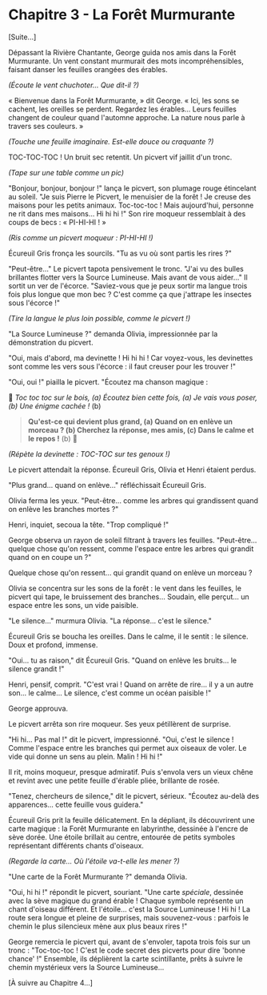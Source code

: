 # Chapitre 3 - La Forêt Murmurante

[Suite...]

Dépassant la Rivière Chantante, George guida nos amis dans la Forêt Murmurante. Un vent constant murmurait des mots incompréhensibles, faisant danser les feuilles orangées des érables.

*(Écoute le vent chuchoter... Que dit-il ?)*

« Bienvenue dans la Forêt Murmurante, » dit George. « Ici, les sons se cachent, les oreilles se perdent. Regardez les érables... Leurs feuilles changent de couleur quand l'automne approche. La nature nous parle à travers ses couleurs. »

*(Touche une feuille imaginaire. Est-elle douce ou craquante ?)*

TOC-TOC-TOC ! Un bruit sec retentit. Un picvert vif jaillit d'un tronc.

*(Tape sur une table comme un pic)*

"Bonjour, bonjour, bonjour !" lança le picvert, son plumage rouge étincelant au soleil. "Je suis Pierre le Picvert, le menuisier de la forêt ! Je creuse des maisons pour les petits animaux. Toc-toc-toc ! Mais aujourd'hui, personne ne rit dans mes maisons... Hi hi hi !" Son rire moqueur ressemblait à des coups de becs : « PI-HI-HI ! »

*(Ris comme un picvert moqueur : PI-HI-HI !)*

Écureuil Gris fronça les sourcils. "Tu as vu où sont partis les rires ?"

"Peut-être..." Le picvert tapota pensivement le tronc. "J'ai vu des bulles brillantes flotter vers la Source Lumineuse. Mais avant de vous aider..." Il sortit un ver de l'écorce. "Saviez-vous que je peux sortir ma langue trois fois plus longue que mon bec ? C'est comme ça que j'attrape les insectes sous l'écorce !"

*(Tire la langue le plus loin possible, comme le picvert !)*

"La Source Lumineuse ?" demanda Olivia, impressionnée par la démonstration du picvert.

"Oui, mais d'abord, ma devinette ! Hi hi hi ! Car voyez-vous, les devinettes sont comme les vers sous l'écorce : il faut creuser pour les trouver !"

"Oui, oui !" piailla le picvert. "Écoutez ma chanson magique :

🎵 *Toc toc toc sur le bois, (a)
Écoutez bien cette fois, (a)
Je vais vous poser, (b)
Une énigme cachée !* (b)

> **Qu'est-ce qui devient plus grand, (a)
> Quand on en enlève un morceau ? (b)
> Cherchez la réponse, mes amis, (c)
> Dans le calme et le repos !** (b)
🎵

*(Répète la devinette : TOC-TOC sur tes genoux !)*

Le picvert attendait la réponse. Écureuil Gris, Olivia et Henri étaient perdus.

"Plus grand... quand on enlève..." réfléchissait Écureuil Gris.

Olivia ferma les yeux. "Peut-être... comme les arbres qui grandissent quand on enlève les branches mortes ?"

Henri, inquiet, secoua la tête. "Trop compliqué !"

George observa un rayon de soleil filtrant à travers les feuilles. "Peut-être... quelque chose qu'on ressent, comme l'espace entre les arbres qui grandit quand on en coupe un ?"

Quelque chose qu'on ressent... qui grandit quand on enlève un morceau ?

Olivia se concentra sur les sons de la forêt : le vent dans les feuilles, le picvert qui tape, le bruissement des branches... Soudain, elle perçut... un espace entre les sons, un vide paisible.

"Le silence..." murmura Olivia. "La réponse... c'est le silence."

Écureuil Gris se boucha les oreilles. Dans le calme, il le sentit : le silence. Doux et profond, immense.

"Oui... tu as raison," dit Écureuil Gris. "Quand on enlève les bruits... le silence grandit !"

Henri, pensif, comprit. "C'est vrai ! Quand on arrête de rire... il y a un autre son... le calme... Le silence, c'est comme un océan paisible !"

George approuva.

Le picvert arrêta son rire moqueur. Ses yeux pétillèrent de surprise.

"Hi hi... Pas mal !" dit le picvert, impressionné. "Oui, c'est le silence ! Comme l'espace entre les branches qui permet aux oiseaux de voler. Le vide qui donne un sens au plein. Malin ! Hi hi !"

Il rit, moins moqueur, presque admiratif. Puis s'envola vers un vieux chêne et revint avec une petite feuille d'érable pliée, brillante de rosée.

"Tenez, chercheurs de silence," dit le picvert, sérieux. "Écoutez au-delà des apparences... cette feuille vous guidera."

Écureuil Gris prit la feuille délicatement. En la dépliant, ils découvrirent une carte magique : la Forêt Murmurante en labyrinthe, dessinée à l'encre de sève dorée. Une étoile brillait au centre, entourée de petits symboles représentant différents chants d'oiseaux.

*(Regarde la carte... Où l'étoile va-t-elle les mener ?)*

"Une carte de la Forêt Murmurante ?" demanda Olivia.

"Oui, hi hi !" répondit le picvert, souriant. "Une carte *spéciale*, dessinée avec la sève magique du grand érable ! Chaque symbole représente un chant d'oiseau différent. Et l'étoile... c'est la Source Lumineuse ! Hi hi ! La route sera longue et pleine de surprises, mais souvenez-vous : parfois le chemin le plus silencieux mène aux plus beaux rires !"

George remercia le picvert qui, avant de s'envoler, tapota trois fois sur un tronc : "Toc-toc-toc ! C'est le code secret des picverts pour dire 'bonne chance' !" Ensemble, ils déplièrent la carte scintillante, prêts à suivre le chemin mystérieux vers la Source Lumineuse...

[À suivre au Chapitre 4...]